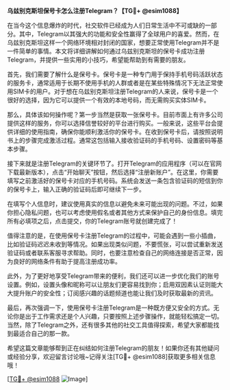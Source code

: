 **乌兹别克斯坦保号卡怎么注册Telegram？【TG💪+ @esim1088】**

在当今这个信息爆炸的时代，社交软件已经成为人们日常生活中不可或缺的一部分。其中，Telegram以其强大的功能和安全性赢得了全球用户的喜爱。然而，在乌兹别克斯坦这样一个网络环境相对封闭的国家，想要正常使用Telegram并不是一件简单的事情。本文将详细讲解如何通过乌兹别克斯坦的保号卡成功注册Telegram，并提供一些实用的小技巧，希望能帮助到有需要的朋友。

首先，我们需要了解什么是保号卡。保号卡是一种专门用于保持手机号码活跃状态的服务卡，通常适用于长期不使用手机的人群或者是在某些特殊情况下无法正常使用SIM卡的用户。对于想在乌兹别克斯坦注册Telegram的人来说，保号卡是一个很好的选择，因为它可以提供一个有效的本地号码，而无需购买实体SIM卡。

那么，具体该如何操作呢？第一步当然是获取一张保号卡。目前市面上有许多公司提供这样的服务，你可以选择信誉较好的平台进行购买。一般来说，这些平台会提供详细的使用指南，确保你能顺利激活你的保号卡。在收到保号卡后，请按照说明书上的步骤完成激活过程。通常这包括输入接收验证码的手机号码、设置密码等基本步骤。

接下来就是注册Telegram的关键环节了。打开Telegram的应用程序（可以在官网下载最新版本），点击“开始聊天”按钮，然后选择“注册新账户”。在这里，你需要填写之前激活好的保号卡对应的手机号码。系统会发送一条包含验证码的短信到你的保号卡上，输入正确的验证码后即可继续下一步。

在填写个人信息时，建议使用真实的信息以避免未来可能出现的问题。不过，如果你担心隐私问题，也可以考虑使用假名或者其他方式来保护自己的身份信息。填完所有必填项之后，点击提交，你的Telegram账号就创建完成了！

值得注意的是，在使用保号卡注册Telegram的过程中，可能会遇到一些小插曲，比如验证码迟迟未收到等情况。如果出现类似问题，不要慌张，可以尝试重新发送验证码或者联系客服寻求帮助。同时，也要注意检查自己的网络连接是否正常，因为良好的网络条件有助于提高注册成功率。

此外，为了更好地享受Telegram带来的便利，我们还可以进一步优化我们的账号设置。例如，设置头像和昵称可以让朋友们更容易找到你；启用双因素认证则能大大提升账户的安全性；订阅感兴趣的话题频道也能让我们及时获取最新的资讯。

最后，再次强调一下，使用保号卡注册Telegram是一种既方便又安全的方式。无论你是出于工作需求还是个人兴趣，只要按照上述步骤操作，就能轻松搞定一切。当然，除了Telegram之外，还有很多其他的社交工具值得探索，希望大家都能找到最适合自己的那一款。

希望这篇文章能够帮到正在纠结如何注册Telegram的朋友！如果你还有其他疑问或经验分享，欢迎留言讨论哦~记得关注[TG💪+ @esim1088]获取更多相关信息哦！

[[TG💪+ @esim1088](https://t.me/s/esim1088) ![Image](https://i.postimg.cc/4NQfJmqS/Snipaste-2025-05-13-00-14-12.png)]